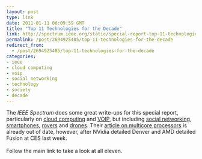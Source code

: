 ```yaml
---
layout: post
type: link
date: 2011-01-11 06:09:59 GMT
title: "Top 11 Technologies for the Decade"
link: http://spectrum.ieee.org/static/special-report-top-11-technologies-of-the-decade
permalink: /post/2694925485/top-11-technologies-for-the-decade
redirect_from: 
  - /post/2694925485/top-11-technologies-for-the-decade
categories:
- ieee
- cloud computing
- voip
- social networking
- technology
- society
- decade
---
```

The <i>IEEE Spectrum</i> does some great write-ups for this special report, particularly on <a href="http://spectrum.ieee.org/computing/networks/cloud-computing-its-always-sunny-in-the-cloud/0">cloud computing</a> and <a href="http://spectrum.ieee.org/telecom/internet/voice-over-ip-setting-phone-service-free/0">VOIP</a>, but including <a href="http://spectrum.ieee.org/computing/networks/social-networking-friended/0">social networking</a>, <a href="http://spectrum.ieee.org/telecom/wireless/smartphones-the-pocketable-pc/0">smartphones</a>, <a href="http://spectrum.ieee.org/aerospace/robotic-exploration/planetary-rovers-are-we-alone/0">rovers</a> and <a href="http://spectrum.ieee.org/robotics/military-robots/drone-aircraft-how-the-drones-got-their-stingers/0">drones</a>. Their <a href="http://spectrum.ieee.org/semiconductors/processors/multicore-cpus-processor-proliferation/0">article on multicore processors</a> is already out of date, however, after NVidia detailed Denver and AMD detailed Fusion at CES last week.<br><br>
Follow the main link to take a look at all eleven.